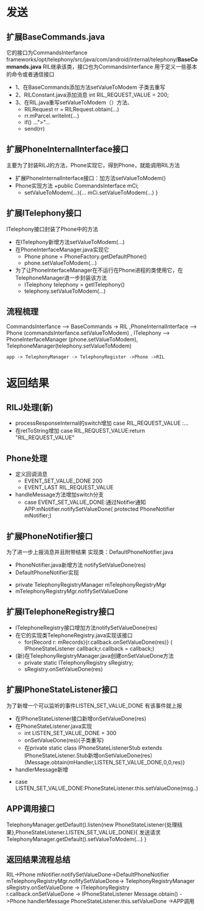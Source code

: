 # 发送
## 扩展BaseCommands.java 
它的接口为CommandsInterfance
frameworks/opt/telephony/src/java/com/android/internal/telephony/**BaseCommands.java**
RIL继承该类，接口也为CommandsInterfance
用于定义一些基本的命令或者通信接口
- 1、在BaseCommands添加方法setValueToModem  子类去重写
- 2、RILConstant.java添加消息  int RIL_REQUEST_VALUE = 200;
- 3、在RIL.java重写setValueToModem（）方法、
  + RILRequest rr = RILRequest.obtain(...)
  + rr.mParcel.writeInt(...)
  + if()  ...">"...
  + send(rr)
 
## 扩展PhoneInternalInterface接口

  主要为了封装RILJ的方法，Phone实现它，得到Phone，就能调用RIL方法
  
- 扩展PhoneInternalInterface接口：加方法setValueToModem()
- Phone实现方法
  +public CommandsInterface mCi;
  + setValueToModem(...){... mCi.setValueToModem(...)  }
 
## 扩展ITelephony接口
ITelephony接口封装了Phone中的方法

- 在ITelephony新增方法setValueToModem(...)
- 在PhoneInterfaceManager.java实现它
  + Phone phone = PhoneFactory.getDefaultPhone()
  + phone.setValueToModem(...)
- 为了让PhoneInterfaceManager在不运行在Phone进程的类使用它，在TelephoneManager进一步封装该方法
  + ITelephony telephony = getITelephony()
  + telephony.setValueToModem(...)
 
## 流程梳理
CommandsInterfance --> BaseCommands -> RIL ,PhoneInternalInterface --> Phone (commandsInterfance.setValueToModem) ,  ITelephony --> PhoneInterfaceManager (phone.setValueToModem), TelephoneManager(telephony.setValueToModem)

```
app -> TelephonyManager -> TelephonyRegister ->Phone ->RIL
```


# 返回结果
## RILJ处理(新)
- processResponseInternal的switch增加 case RIL_REQUEST_VALUE :...
- 在retToString增加 case RIL_REQUEST_VALUE:return "RIL_REQUEST_VALUE"
## Phone处理
 - 定义回调消息
   + EVENT_SET_VALUE_DONE 200
   + EVENT_LAST RIL_REQUEST_VALUE
  - handleMessage方法增加switch分支
    + case EVENT_SET_VALUE_DONE:通过Notifier通知APP:mNotifier.notifySetValueDone( protected PhoneNotifier mNotifier;)
## 扩展PhoneNotifier接口
为了进一步上报消息并且附带结果
实现类：DefaultPhoneNotifier.java
 -  PhoneNotifier.java新增方法 notifySetValueDone(res)
 -  DefaultPhoneNotifier实现
   +  private TelephonyRegistryManager mTelephonyRegistryMgr
   +  mTelephonyRegistryMgr.nofifySetValueDone
## 扩展ITelephoneRegistry接口
- ITelephoneRegistry接口增加方法notifySetValueDone(res)
- 在它的实现类TelephoneRegistry.java实现该接口
  + for(Record r: mRecords){r.callback.onSetValueDone(res)}  ( IPhoneStateListener callback;r.callback = callback;)
- (新)在TelephonyRegistryManager.java创建onSetValueDone方法
  + private static ITelephonyRegistry sRegistry;
  + sRegistry.onSetValueDone(res)
 
## 扩展IPhoneStateListener接口

为了新增一个可以监听的事件LISTEN_SET_VALUE_DONE 有该事件就上报
 - 在IPhoneStateListener接口新增onSetValueDone(res)
 - 在PhoneStateListener.java实现
   + int LISTEN_SET_VALUE_DONE = 300
   + onSetValueDone(res){子类重写}
   + 在private static class IPhoneStateListenerStub extends IPhoneStateListener.Stub新增onSetValueDone(res）{Message.obtain(mHandler,LISTEN_SET_VALUE_DONE,0,0,res)}
-  handlerMessage新增
  + case LISTEN_SET_VALUE_DONE:PhoneStateListener.this.setValueDone(msg..)
## APP调用接口
  TelephonyManager.getDefault().listen(new PhoneStateListener{处理结果},PhoneStateListener.LISTEN_SET_VALUE_DONE){
  发送请求
   TelephonyManager.getDefault().setValueToModem(...)
  }
## 返回结果流程总结

RIL->Phone mNotifier.notifySetValueDone->DefaultPhoneNotifier mTelephonyRegistryMgr.nofifySetValueDone-> TelephonyRegistryManager sRegistry.onSetValueDone ->
ITelephonyRegistry r.callback.onSetValueDone -> IPhoneStateListener Message.obtain() ->Phone handlerMessage PhoneStateListener.this.setValueDone ->APP调用

